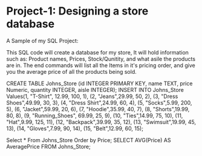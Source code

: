 # Project-1: Designing a store database 
A Sample of my SQL Project: 

This SQL code will create a database for my store, It will hold information such as: Product names, Prices, Stock/Qunitity, and what asile the products are in. The end commands will list all the Items in it's pricing order, and give you the average price of all the products being sold. 

CREATE TABLE Johns_Store (id INTEGER PRIMARY KEY, name TEXT, 
price Numeric, quantity INTEGER, aisle INTEGER);
INSERT INTO Johns_Store Values(1, "T-Shirt", 12.99, 100, 1),
    (2, "Jeans",29.99, 50, 2),
    (3, "Dress Shoes",49.99, 30, 3),
    (4, "Dress Shirt",24.99, 60, 4),
    (5, "Socks",5.99, 200, 5),
    (6, "Jacket",59.99, 20, 6),
    (7, "Hoodie",35.99, 40, 7),
    (8, "Shorts",19.99, 80, 8),
    (9, "Running_Shoes", 69.99, 25, 9),
    (10, "Ties",14.99, 75, 10),
    (11, "Hat",9.99, 125, 11),
    (12, "Backpack",39.99, 35, 12),
    (13, "Swimsuit",19.99, 45, 13),
    (14, "Gloves",7.99, 90, 14),
    (15, "Belt",12.99, 60, 15);

Select * From Johns_Store Order by Price; 
SELECT AVG(Price) AS AveragePrice FROM Johns_Store;
